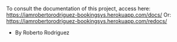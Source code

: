 To consult the documentation of this project, access here:
https://iamrobertorodriguez-bookingsys.herokuapp.com/docs/
Or:
https://iamrobertorodriguez-bookingsys.herokuapp.com/redocs/

- By Roberto Rodriguez